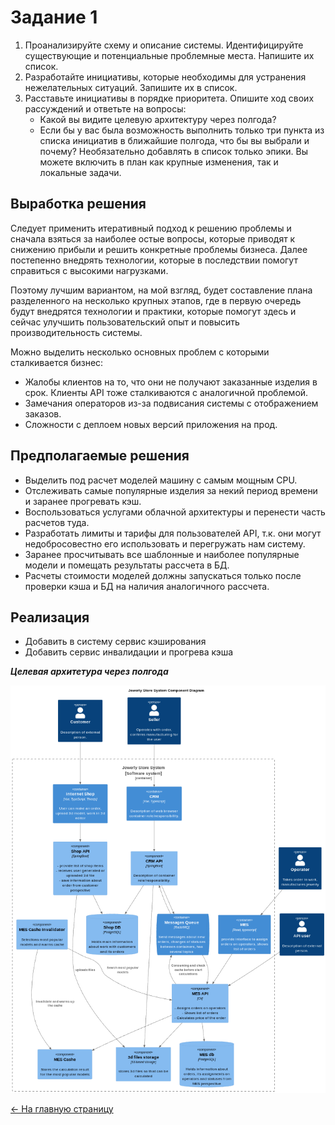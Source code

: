 # Задание 1

1. Проанализируйте схему и описание системы. Идентифицируйте существующие и потенциальные проблемные места. Напишите их список.
2. Разработайте инициативы, которые необходимы для устранения нежелательных ситуаций. Запишите их в список.
3. Расставьте инициативы в порядке приоритета. Опишите ход своих рассуждений и ответьте на вопросы:
    - Какой вы видите целевую архитектуру через полгода?
    - Если бы у вас была возможность выполнить только три пункта из списка инициатив в ближайшие полгода, что бы вы выбрали и почему? Необязательно добавлять в список только эпики. Вы можете включить в план как крупные изменения, так и локальные задачи.

## Выработка решения

Следует применить итеративный подход к решению проблемы и сначала взяться за наиболее остые вопросы, которые приводят к снижению прибыли и решить конкретные проблемы бизнеса. Далее постепенно внедрять технологии, которые в последствии помогут справиться с высокими нагрузками.

Поэтому лучшим вариантом, на мой взгляд, будет составление плана разделенного на несколько крупных этапов, где в первую очередь будут внедрятся технологии и практики, которые помогут здесь и сейчас улучшить пользовательский опыт и повысить производительность системы.

Можно выделить несколько основных проблем с которыми сталкивается бизнес:

- Жалобы клиентов на то, что они не получают заказанные изделия в срок. Клиенты API тоже сталкиваются с аналогичной проблемой.
- Замечания операторов из-за подвисания системы с отображением заказов.
- Сложности с деплоем новых версий приложения на прод.

## Предполагаемые решения

- Выделить под расчет моделей машину с самым мощным CPU.
- Отслеживать самые популярные изделия за некий период времени и заранее прогревать кэш.
- Воспользоваться услугами облачной архитектуры и перенести часть расчетов туда.
- Разработать лимиты и тарифы для пользователей API, т.к. они могут недобросовестно его использовать и перегружать нам систему.
- Заранее просчитывать все шаблонные и наиболее популярные модели и помещать результаты рассчета в БД.
- Расчеты стоимости моделей должны запускаться только после проверки кэша и БД на наличия аналогичного рассчета.

## Реализация

- Добавить в систему сервис кэширования
- Добавить сервис инвалидации и прогрева кэша

***Целевая архитетура через полгода***

![Архитектура с кэшем](./architecture_with_cashe_c4.png)

[<- На главную страницу](../ReadMe.md)

